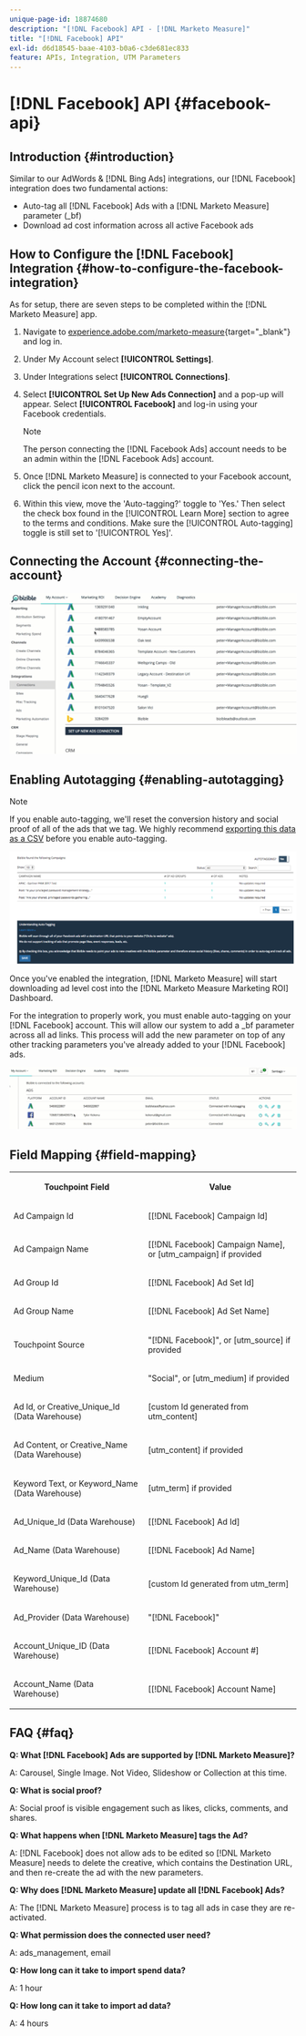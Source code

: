 ```yaml
---
unique-page-id: 18874680
description: "[!DNL Facebook] API - [!DNL Marketo Measure]"
title: "[!DNL Facebook] API"
exl-id: d6d18545-baae-4103-b0a6-c3de681ec833
feature: APIs, Integration, UTM Parameters
---
```

# [!DNL Facebook] API {#facebook-api}

## Introduction {#introduction}

Similar to our AdWords & [!DNL Bing Ads] integrations, our [!DNL Facebook] integration does two fundamental actions:

* Auto-tag all [!DNL Facebook] Ads with a [!DNL Marketo Measure] parameter (_bf)
* Download ad cost information across all active Facebook ads

## How to Configure the [!DNL Facebook] Integration {#how-to-configure-the-facebook-integration}

As for setup, there are seven steps to be completed within the [!DNL Marketo Measure] app.

1. Navigate to [experience.adobe.com/marketo-measure](https://experience.adobe.com/marketo-measure){target="_blank"} and log in.
1. Under My Account select **[!UICONTROL Settings]**.
1. Under Integrations select **[!UICONTROL Connections]**.
1. Select **[!UICONTROL Set Up New Ads Connection]** and a pop-up will appear. Select **[!UICONTROL Facebook]** and log-in using your Facebook credentials.

   >[!NOTE]
   >
   >The person connecting the [!DNL Facebook Ads] account needs to be an admin within the [!DNL Facebook Ads] account.

1. Once [!DNL Marketo Measure] is connected to your Facebook account, click the pencil icon next to the account.
1. Within this view, move the 'Auto-tagging?' toggle to 'Yes.' Then select the check box found in the [!UICONTROL Learn More] section to agree to the terms and conditions. Make sure the [!UICONTROL Auto-tagging] toggle is still set to '[!UICONTROL Yes]'.

## Connecting the Account {#connecting-the-account}

![](assets/1.gif)

## Enabling Autotagging {#enabling-autotagging}

>[!NOTE]
>
>If you enable auto-tagging, we'll reset the conversion history and social proof of all of the ads that we tag. We highly recommend [exporting this data as a CSV](https://www.facebook.com/business/help/205067636197240) before you enable auto-tagging.

![](assets/2-2.png)

Once you've enabled the integration, [!DNL Marketo Measure] will start downloading ad level cost into the [!DNL Marketo Measure Marketing ROI] Dashboard.

For the integration to properly work, you must enable auto-tagging on your [!DNL Facebook] account. This will allow our system to add a _bf parameter across all ad links. This process will add the new parameter on top of any other tracking parameters you've already added to your [!DNL Facebook] ads.

![](assets/3.gif)

## Field Mapping {#field-mapping}

<table> 
 <colgroup> 
  <col> 
  <col> 
 </colgroup> 
 <tbody> 
  <tr> 
   <th><p><strong>Touchpoint Field</strong></p></th> 
   <th><p><strong>Value</strong></p></th> 
  </tr> 
  <tr> 
   <td><p>Ad Campaign Id</p></td> 
   <td><p>[[!DNL Facebook] Campaign Id]</p></td> 
  </tr> 
  <tr> 
   <td><p>Ad Campaign Name </p></td> 
   <td><p>[[!DNL Facebook] Campaign Name], or [utm_campaign] if provided</p></td> 
  </tr> 
  <tr> 
   <td><p>Ad Group Id</p></td> 
   <td><p>[[!DNL Facebook] Ad Set Id]</p></td> 
  </tr> 
  <tr> 
   <td><p>Ad Group Name</p></td> 
   <td><p>[[!DNL Facebook] Ad Set Name]</p></td> 
  </tr> 
  <tr> 
   <td><p>Touchpoint Source</p></td> 
   <td><p>"[!DNL Facebook]", or [utm_source] if provided</p></td> 
  </tr> 
  <tr> 
   <td><p>Medium</p></td> 
   <td><p>"Social", or [utm_medium] if provided</p></td> 
  </tr> 
  <tr> 
   <td><p>Ad Id, or Creative_Unique_Id (Data Warehouse)</p></td> 
   <td><p>[custom Id generated from utm_content]</p></td> 
  </tr> 
  <tr> 
   <td><p>Ad Content, or Creative_Name (Data Warehouse)</p></td> 
   <td><p>[utm_content] if provided</p></td> 
  </tr> 
  <tr> 
   <td><p>Keyword Text, or Keyword_Name (Data Warehouse)</p></td> 
   <td><p>[utm_term] if provided</p></td> 
  </tr> 
  <tr> 
   <td><p>Ad_Unique_Id (Data Warehouse)</p></td> 
   <td><p>[[!DNL Facebook] Ad Id]</p></td> 
  </tr> 
  <tr> 
   <td><p>Ad_Name (Data Warehouse)</p></td> 
   <td><p>[[!DNL Facebook] Ad Name]</p></td> 
  </tr> 
  <tr> 
   <td><p>Keyword_Unique_Id (Data Warehouse)</p></td> 
   <td><p>[custom Id generated from utm_term]</p></td> 
  </tr> 
  <tr> 
   <td><p>Ad_Provider (Data Warehouse)</p></td> 
   <td><p>"[!DNL Facebook]"</p></td> 
  </tr> 
  <tr> 
   <td><p>Account_Unique_ID (Data Warehouse)</p></td> 
   <td><p>[[!DNL Facebook] Account #]</p></td> 
  </tr> 
  <tr> 
   <td><p>Account_Name (Data Warehouse)</p></td> 
   <td><p>[[!DNL Facebook] Account Name]</p></td> 
  </tr> 
 </tbody> 
</table>

## FAQ {#faq}

**Q: What [!DNL Facebook] Ads are supported by [!DNL Marketo Measure]?**

A: Carousel, Single Image. Not Video, Slideshow or Collection at this time.

**Q: What is social proof?**

A: Social proof is visible engagement such as likes, clicks, comments, and shares.

**Q: What happens when [!DNL Marketo Measure] tags the Ad?**

A: [!DNL Facebook] does not allow ads to be edited so [!DNL Marketo Measure] needs to delete the creative, which contains the Destination URL, and then re-create the ad with the new parameters.

**Q: Why does [!DNL Marketo Measure] update all [!DNL Facebook] Ads?**

A: The [!DNL Marketo Measure] process is to tag all ads in case they are re-activated.

**Q: What permission does the connected user need?**

A: ads_management, email

**Q: How long can it take to import spend data?**

A: 1 hour

**Q: How long can it take to import ad data?**

A: 4 hours
